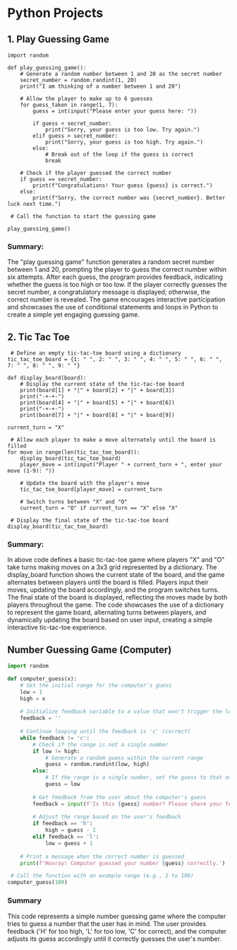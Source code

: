 # Python Projects

## 1. Play Guessing Game

```
import random

def play_guessing_game():
    # Generate a random number between 1 and 20 as the secret number
    secret_number = random.randint(1, 20)
    print("I am thinking of a number between 1 and 20")

    # Allow the player to make up to 6 guesses
    for guess_taken in range(1, 7):
        guess = int(input("Please enter your guess here: "))

        if guess < secret_number:
            print("Sorry, your guess is too low. Try again.")
        elif guess > secret_number:
            print("Sorry, your guess is too high. Try again.")
        else:
            # Break out of the loop if the guess is correct
            break

    # Check if the player guessed the correct number
    if guess == secret_number:
        print(f"Congratulations! Your guess {guess} is correct.")
    else:
        print(f"Sorry, the correct number was {secret_number}. Better luck next time.")

 # Call the function to start the guessing game

play_guessing_game()

```

### Summary:

The "play guessing game" function generates a random secret number between 1 and 20, prompting the player to guess the correct number within six attempts. After each guess, the program provides feedback, indicating whether the guess is too high or too low. If the player correctly guesses the secret number, a congratulatory message is displayed; otherwise, the correct number is revealed. The game encourages interactive participation and showcases the use of conditional statements and loops in Python to create a simple yet engaging guessing game.


## 2. Tic Tac Toe

```
 # Define an empty tic-tac-toe board using a dictionary
tic_tac_toe_board = {1: " ", 2: " ", 3: " ", 4: " ", 5: " ", 6: " ", 7: " ", 8: " ", 9: " "}

def display_board(board):
    # Display the current state of the tic-tac-toe board
    print(board[1] + "|" + board[2] + "|" + board[3])
    print("-+-+-")
    print(board[4] + "|" + board[5] + "|" + board[6])
    print("-+-+-")
    print(board[7] + "|" + board[8] + "|" + board[9])

current_turn = "X"

 # Allow each player to make a move alternately until the board is filled
for move in range(len(tic_tac_toe_board)):
    display_board(tic_tac_toe_board)
    player_move = int(input("Player " + current_turn + ", enter your move (1-9): "))
    
    # Update the board with the player's move
    tic_tac_toe_board[player_move] = current_turn
    
    # Switch turns between "X" and "O"
    current_turn = "O" if current_turn == "X" else "X"

 # Display the final state of the tic-tac-toe board
display_board(tic_tac_toe_board)

```

### Summary:

In above code defines a basic tic-tac-toe game where players "X" and "O" take turns making moves on a 3x3 grid represented by a dictionary. The display_board function shows the current state of the board, and the game alternates between players until the board is filled. Players input their moves, updating the board accordingly, and the program switches turns. The final state of the board is displayed, reflecting the moves made by both players throughout the game. The code showcases the use of a dictionary to represent the game board, alternating turns between players, and dynamically updating the board based on user input, creating a simple interactive tic-tac-toe experience.


## Number Guessing Game (Computer)



```python
import random

def computer_guess(x):
    # Set the initial range for the computer's guess
    low = 1
    high = x
    
    # Initialize feedback variable to a value that won't trigger the loop initially
    feedback = ''
    
    # Continue looping until the feedback is 'c' (correct)
    while feedback != 'c': 
        # Check if the range is not a single number
        if low != high:
            # Generate a random guess within the current range
            guess = random.randint(low, high)
        else:
            # If the range is a single number, set the guess to that number
            guess = low
        
        # Get feedback from the user about the computer's guess
        feedback = input(f'Is this {guess} number? Please share your feedback, Is it High (H), Low (L) or Correct (C):' ).lower()
        
        # Adjust the range based on the user's feedback
        if feedback == 'h':
            high = guess - 1
        elif feedback == 'l':
            low = guess + 1
    
    # Print a message when the correct number is guessed
    print(f'Hooray! Computer guessed your number {guess} correctly.')

 # Call the function with an example range (e.g., 1 to 100)
computer_guess(100)
```
### Summary
This code represents a simple number guessing game where the computer tries to guess a number that the user has in mind. The user provides feedback ('H' for too high, 'L' for too low, 'C' for correct), and the computer adjusts its guess accordingly until it correctly guesses the user's number.

